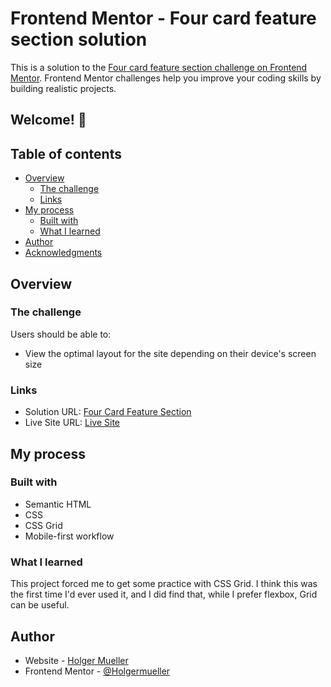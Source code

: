 # Frontend Mentor - Four card feature section solution

This is a solution to the [Four card feature section challenge on Frontend Mentor](https://www.frontendmentor.io/challenges/four-card-feature-section-weK1eFYK). Frontend Mentor challenges help you improve your coding skills by building realistic projects.

## Welcome! 👋

## Table of contents

- [Overview](#overview)
  - [The challenge](#the-challenge)
  - [Links](#links)
- [My process](#my-process)
  - [Built with](#built-with)
  - [What I learned](#what-i-learned)
- [Author](#author)
- [Acknowledgments](#acknowledgments)

## Overview

### The challenge

Users should be able to:

- View the optimal layout for the site depending on their device's screen size

### Links

- Solution URL: [Four Card Feature Section](https://github.com/Holgermueller/four-card-feature-section-main)
- Live Site URL: [Live Site](https://holgermueller.github.io/four-card-feature-section-main/)

## My process

### Built with

- Semantic HTML
- CSS
- CSS Grid
- Mobile-first workflow

### What I learned

This project forced me to get some practice with CSS Grid. I think this was the first time I'd ever used it, and I did find that, while I prefer flexbox, Grid can be useful.

## Author

- Website - [Holger Mueller](https://holgermueller.github.io/portfolio/)
- Frontend Mentor - [@Holgermueller](https://www.frontendmentor.io/profile/Holgermueller)

